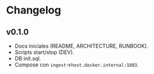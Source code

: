 # Changelog

## v0.1.0
- Docs iniciales (README, ARCHITECTURE, RUNBOOK).
- Scripts start/stop (DEV).
- DB init.sql.
- Compose con `ingest`→`host.docker.internal:1883`.
